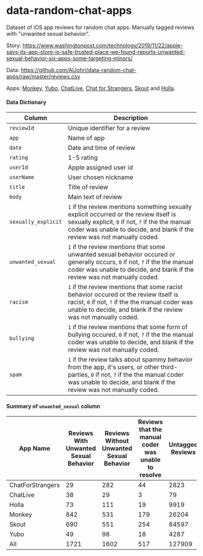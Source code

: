 # data-random-chat-apps

Dataset of iOS app reviews for random chat apps. Manually tagged reviews with "unwanted sexual behavior".

Story: https://www.washingtonpost.com/technology/2019/11/22/apple-says-its-app-store-is-safe-trusted-place-we-found-reports-unwanted-sexual-behavior-six-apps-some-targeting-minors/

Data: https://github.com/AlJohri/data-random-chat-apps/raw/master/reviews.csv

Apps: [Monkey](https://apps.apple.com/us/app/monkey/id1165924249), [Yubo](https://apps.apple.com/us/app/yubo-make-new-friends/id1038653883), [ChatLive](https://apps.apple.com/us/app/chatlive-random-video-chat/id1442099894), [Chat for Strangers](https://apps.apple.com/us/app/chat-for-strangers-video-chat/id447269854), [Skout](https://apps.apple.com/us/app/skout-meet-new-people/id302324249) and [Holla](https://apps.apple.com/us/app/holla-live-random-video-chat/id1125318983).

#### Data Dictionary

Column | Description
------ | ------------------
`reviewId`| Unique identifier for a review
`app`| Name of app
`date`| Date and time of review
`rating`| 1-5 rating
`userId`| Apple assigned user id
`userName`| User chosen nickname
`title`| Title of review
`body`| Main text of review
`sexually_explicit`| `1` if the review mentions something sexually explicit occurred or the review itself is sexually explicit, `0` if not, `?` if the the manual coder was unable to decide, and blank if the review was not manually coded.
`unwanted_sexual`| `1` if the review mentions that some unwanted sexual behavior occured or generally occurs, `0` if not, `?` if the the manual coder was unable to decide, and blank if the review was not manually coded.
`racism`| `1` if the review mentions that some racist behavior occured or the review itself is racist, `0` if not, `?` if the the manual coder was unable to decide, and blank if the review was not manually coded.
`bullying`| `1` if the review mentions that some form of bullying occured, `0` if not, `?` if the the manual coder was unable to decide, and blank if the review was not manually coded.
`spam`| `1` if the review talks about spammy behavior from the app, it's users, or other third-parties, `0` if not, `?` if the the manual coder was unable to decide, and blank if the review was not manually coded.


#### Summary of `unwanted_sexual` column

| App Name | Reviews With Unwanted Sexual Behavior | Reviews Without Unwanted Sexual Behavior | Reviews that the manual coder was unable to resolve | Untagged Reviews |
------|------|-------|--------------|----------|
| ChatForStrangers | 29 | 282 | 44 | 2823 | 3178 |
| ChatLive | 38 | 29 | 3 | 79 | 149 |
| Holla | 73 | 111 | 19 | 9919 | 10122 |
| Monkey | 842 | 531 | 179 | 26204 | 27756 |
| Skout | 690 | 551 | 254 | 84597 | 86092 |
| Yubo | 49 | 98 | 18 | 4287 | 4452 |
| All | 1721 | 1602 | 517 | 127909 | 131749 |
